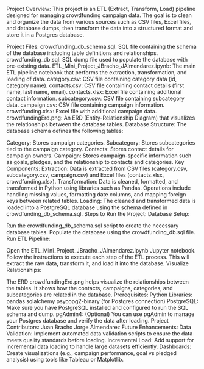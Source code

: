 Project Overview:
This project is an ETL (Extract, Transform, Load) pipeline designed for managing crowdfunding campaign data. The goal is to clean and organize the data from various sources such as CSV files, Excel files, and database dumps, then transform the data into a structured format and store it in a Postgres database.

Project Files:
crowdfunding_db_schema.sql: SQL file containing the schema of the database including table definitions and relationships.
crowdfunding_db.sql: SQL dump file used to populate the database with pre-existing data.
ETL_Mini_Project_JBracho_JAlmendarez.ipynb: The main ETL pipeline notebook that performs the extraction, transformation, and loading of data.
category.csv: CSV file containing category data (id, category name).
contacts.csv: CSV file containing contact details (first name, last name, email).
contacts.xlsx: Excel file containing additional contact information.
subcategory.csv: CSV file containing subcategory data.
campaign.csv: CSV file containing campaign information.
crowdfunding.xlsx: Excel file with additional campaign data.
crowdfundingErd.png: An ERD (Entity-Relationship Diagram) that visualizes the relationships between the database tables.
Database Structure:
The database schema defines the following tables:

Category: Stores campaign categories.
Subcategory: Stores subcategories tied to the campaign category.
Contacts: Stores contact details for campaign owners.
Campaign: Stores campaign-specific information such as goals, pledges, and the relationship to contacts and categories.
Key Components:
Extraction: Data is extracted from CSV files (category.csv, subcategory.csv, campaign.csv) and Excel files (contacts.xlsx, crowdfunding.xlsx).
Transformation: Data is cleaned, formatted, and transformed in Python using libraries such as Pandas. Operations include handling missing values, formatting date columns, and mapping foreign keys between related tables.
Loading: The cleaned and transformed data is loaded into a PostgreSQL database using the schema defined in crowdfunding_db_schema.sql.
Steps to Run the Project:
Database Setup:

Run the crowdfunding_db_schema.sql script to create the necessary database tables.
Populate the database using the crowdfunding_db.sql file.
Run ETL Pipeline:

Open the ETL_Mini_Project_JBracho_JAlmendarez.ipynb Jupyter notebook.
Follow the instructions to execute each step of the ETL process. This will extract the raw data, transform it, and load it into the database.
Visualize Relationships:

The ERD crowdfundingErd.png helps visualize the relationships between the tables. It shows how the contacts, campaigns, categories, and subcategories are related in the database.
Prerequisites:
Python Libraries:
pandas
sqlalchemy
psycopg2-binary (for Postgres connection)
PostgreSQL: Make sure you have PostgreSQL installed and configured to run the SQL schema and dump.
pgAdmin4: (Optional) You can use pgAdmin to manage your Postgres database and verify the data after loading.
Project Contributors:
Juan Bracho
Jorge Almendarez
Future Enhancements:
Data Validation: Implement automated data validation scripts to ensure the data meets quality standards before loading.
Incremental Load: Add support for incremental data loading to handle large datasets efficiently.
Dashboards: Create visualizations (e.g., campaign performance, goal vs pledged analysis) using tools like Tableau or Matplotlib.
